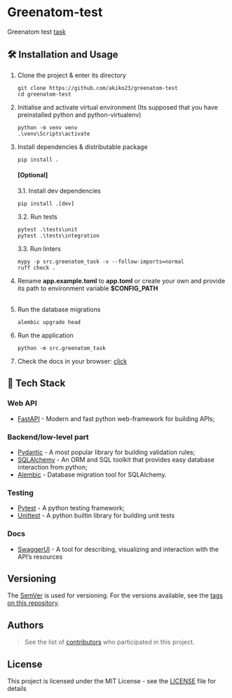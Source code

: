 # Greenatom-test

Greenatom test [task](https://orange-heidi-97.tiiny.site/)

## 🛠 Installation and Usage

1. Clone the project & enter its directory
   ```
   git clone https://github.com/akiko23/greenatom-test
   cd greenatom-test
   ```

2. Initialise and activate virtual environment (Its supposed that you have preinstalled python and python-virtualenv)
    ```
    python -m venv venv
    .\venv\Scripts\activate
    ```

3. Install dependencies & distributable package
   ```
   pip install .
   ```

   #### [Optional]
   3.1. Install dev dependencies
   ```
   pip install .[dev]
   ```

   3.2. Run tests
   ```
   pytest .\tests\unit
   pytest .\tests\integration 
   ```

   3.3. Run linters
   ```
   mypy -p src.greenatom_task -v --follow-imports=normal
   ruff check .
   ```

4. Rename **app.example.toml** to **app.toml** or create your own and provide its path to environment variable **$CONFIG_PATH**
<br></br>
5. Run the database migrations
   ```
   alembic upgrade head
   ```

6. Run the application
   ```
   python -m src.greenatom_task
   ```

7. Check the docs in your browser: <a href="http://localhost:8000/docs">click</a>

## 🧰 Tech Stack

### Web API

- [FastAPI](https://fastapi.tiangolo.com/) - Modern and fast python web-framework for building APIs;

### Backend/low-level part

- [Pydantic](https://docs.pydantic.dev/latest/) - A most popular library for building validation rules;
- [SQLAlchemy](https://www.sqlalchemy.org/) - An ORM and SQL toolkit that provides easy database interaction from
  python;
- [Alembic](https://alembic.sqlalchemy.org/en/latest/) - Database migration tool for SQLAlchemy.

### Testing

- [Pytest](https://docs.pytest.org) - A python testing framework;
- [Unittest](https://docs.python.org/3/library/unittest.html) - A python builtin library for building unit tests

### Docs

- [SwaggerUI](https://github.com/swagger-api/swagger-ui) - A tool for describing, visualizing and interaction with the
  API’s resources

## Versioning

The [SemVer](http://semver.org/) is used for versioning. For the versions available, see
the [tags on this repository](https://github.com/akiko23/greenatom-test/tags).

## Authors

> See the list of [contributors](https://github.com/akiko23/greenatom-test/graphs/contributors) who participated in this
> project.

## License

This project is licensed under the MIT License - see the [LICENSE](./LICENSE) file for details

